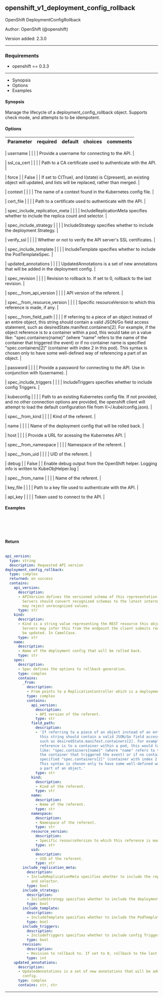 
## openshift_v1_deployment_config_rollback

OpenShift DeploymentConfigRollback

Author: OpenShift (@openshift)

Version added: 2.3.0





---
### Requirements

* openshift == 0.3.3




---

  * Synopsis
  * Options
  * Examples

#### Synopsis
Manage the lifecycle of a deployment_config_rollback object. Supports check mode, and attempts to to be idempotent.


#### Options

| Parameter     | required    | default  | choices    | comments |
| ------------- |-------------| ---------|----------- |--------- |

| username  |   |  | |  Provide a username for connecting to the API.  |

| ssl_ca_cert  |   |  | |  Path to a CA certificate used to authenticate with the API.  |

| force  |   |  False  | |  If set to C(True), and I(state) is C(present), an existing object will updated, and lists will be replaced, rather than merged.  |

| context  |   |  | |  The name of a context found in the Kubernetes config file.  |

| cert_file  |   |  | |  Path to a certificate used to authenticate with the API.  |

| spec_include_replication_meta  |   |  | |  IncludeReplicationMeta specifies whether to include the replica count and selector.  |

| spec_include_strategy  |   |  | |  IncludeStrategy specifies whether to include the deployment Strategy.  |

| verify_ssl  |   |  | |  Whether or not to verify the API server's SSL certificates.  |

| spec_include_template  |   |  | |  IncludeTemplate specifies whether to include the PodTemplateSpec.  |

| updated_annotations  |   |  | |  UpdatedAnnotations is a set of new annotations that will be added in the deployment config.  |

| spec_revision  |   |  | |  Revision to rollback to. If set to 0, rollback to the last revision.  |

| spec__from_api_version  |   |  | |  API version of the referent.  |

| spec__from_resource_version  |   |  | |  Specific resourceVersion to which this reference is made, if any.  |

| spec__from_field_path  |   |  | |  If referring to a piece of an object instead of an entire object, this string should contain a valid JSON/Go field access statement, such as desiredState.manifest.containers[2]. For example, if the object reference is to a container within a pod, this would take on a value like: "spec.containers{name}" (where "name" refers to the name of the container that triggered the event) or if no container name is specified "spec.containers[2]" (container with index 2 in this pod). This syntax is chosen only to have some well-defined way of referencing a part of an object.  |

| password  |   |  | |  Provide a password for connecting to the API. Use in conjunction with I(username).  |

| spec_include_triggers  |   |  | |  IncludeTriggers specifies whether to include config Triggers.  |

| kubeconfig  |   |  | |  Path to an existing Kubernetes config file. If not provided, and no other connection options are provided, the openshift client will attempt to load the default configuration file from I(~/.kube/config.json).  |

| spec__from_kind  |   |  | |  Kind of the referent.  |

| name  |   |  | |  Name of the deployment config that will be rolled back.  |

| host  |   |  | |  Provide a URL for acessing the Kubernetes API.  |

| spec__from_namespace  |   |  | |  Namespace of the referent.  |

| spec__from_uid  |   |  | |  UID of the referent.  |

| debug  |   |  False  | |  Enable debug output from the OpenShift helper. Logging info is written to KubeObjHelper.log  |

| spec__from_name  |   |  | |  Name of the referent.  |

| key_file  |   |  | |  Path to a key file used to authenticate with the API.  |

| api_key  |   |  | |  Token used to connect to the API.  |







#### Examples

```





```




#### Return

```yaml

api_version:
  type: string
  description: Requested API version
deployment_config_rollback:
  type: complex
  returned: on success
  contains:
    api_version:
      description:
      - APIVersion defines the versioned schema of this representation of an object.
        Servers should convert recognized schemas to the latest internal value, and
        may reject unrecognized values.
      type: str
    kind:
      description:
      - Kind is a string value representing the REST resource this object represents.
        Servers may infer this from the endpoint the client submits requests to. Cannot
        be updated. In CamelCase.
      type: str
    name:
      description:
      - Name of the deployment config that will be rolled back.
      type: str
    spec:
      description:
      - Spec defines the options to rollback generation.
      type: complex
      contains:
        _from:
          description:
          - From points to a ReplicationController which is a deployment.
          type: complex
          contains:
            api_version:
              description:
              - API version of the referent.
              type: str
            field_path:
              description:
              - 'If referring to a piece of an object instead of an entire object,
                this string should contain a valid JSON/Go field access statement,
                such as desiredState.manifest.containers[2]. For example, if the object
                reference is to a container within a pod, this would take on a value
                like: "spec.containers{name}" (where "name" refers to the name of
                the container that triggered the event) or if no container name is
                specified "spec.containers[2]" (container with index 2 in this pod).
                This syntax is chosen only to have some well-defined way of referencing
                a part of an object.'
              type: str
            kind:
              description:
              - Kind of the referent.
              type: str
            name:
              description:
              - Name of the referent.
              type: str
            namespace:
              description:
              - Namespace of the referent.
              type: str
            resource_version:
              description:
              - Specific resourceVersion to which this reference is made, if any.
              type: str
            uid:
              description:
              - UID of the referent.
              type: str
        include_replication_meta:
          description:
          - IncludeReplicationMeta specifies whether to include the replica count
            and selector.
          type: bool
        include_strategy:
          description:
          - IncludeStrategy specifies whether to include the deployment Strategy.
          type: bool
        include_template:
          description:
          - IncludeTemplate specifies whether to include the PodTemplateSpec.
          type: bool
        include_triggers:
          description:
          - IncludeTriggers specifies whether to include config Triggers.
          type: bool
        revision:
          description:
          - Revision to rollback to. If set to 0, rollback to the last revision.
          type: int
    updated_annotations:
      description:
      - UpdatedAnnotations is a set of new annotations that will be added in the deployment
        config.
      type: complex
      contains: str, str

```





---